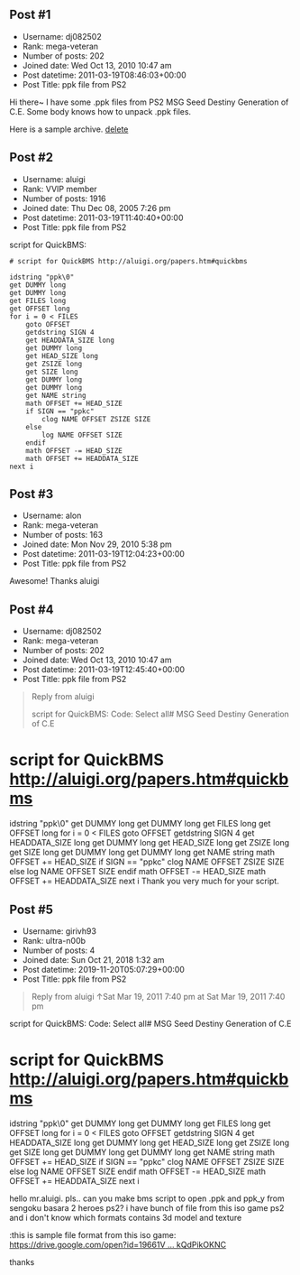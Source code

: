 ## Post #1
- Username: dj082502
- Rank: mega-veteran
- Number of posts: 202
- Joined date: Wed Oct 13, 2010 10:47 am
- Post datetime: 2011-03-19T08:46:03+00:00
- Post Title: ppk file from PS2

Hi there~
I have some .ppk files from PS2 MSG Seed Destiny Generation of C.E.
Some body knows how to unpack .ppk files.

Here is a sample archive.
[delete](delete)
## Post #2
- Username: aluigi
- Rank: VVIP member
- Number of posts: 1916
- Joined date: Thu Dec 08, 2005 7:26 pm
- Post datetime: 2011-03-19T11:40:40+00:00
- Post Title: ppk file from PS2

script for QuickBMS:

```
# script for QuickBMS http://aluigi.org/papers.htm#quickbms

idstring "ppk\0"
get DUMMY long
get DUMMY long
get FILES long
get OFFSET long
for i = 0 < FILES
    goto OFFSET
    getdstring SIGN 4
    get HEADDATA_SIZE long
    get DUMMY long
    get HEAD_SIZE long
    get ZSIZE long
    get SIZE long
    get DUMMY long
    get DUMMY long
    get NAME string
    math OFFSET += HEAD_SIZE
    if SIGN == "ppkc"
        clog NAME OFFSET ZSIZE SIZE
    else
        log NAME OFFSET SIZE
    endif
    math OFFSET -= HEAD_SIZE
    math OFFSET += HEADDATA_SIZE
next i
```
## Post #3
- Username: alon
- Rank: mega-veteran
- Number of posts: 163
- Joined date: Mon Nov 29, 2010 5:38 pm
- Post datetime: 2011-03-19T12:04:23+00:00
- Post Title: ppk file from PS2

Awesome!
Thanks aluigi
## Post #4
- Username: dj082502
- Rank: mega-veteran
- Number of posts: 202
- Joined date: Wed Oct 13, 2010 10:47 am
- Post datetime: 2011-03-19T12:45:40+00:00
- Post Title: ppk file from PS2

> Reply from aluigi
>
> script for QuickBMS:
Code: Select all# MSG Seed Destiny Generation of C.E
# script for QuickBMS http://aluigi.org/papers.htm#quickbms

idstring "ppk\0"
get DUMMY long
get DUMMY long
get FILES long
get OFFSET long
for i = 0 < FILES
    goto OFFSET
    getdstring SIGN 4
    get HEADDATA_SIZE long
    get DUMMY long
    get HEAD_SIZE long
    get ZSIZE long
    get SIZE long
    get DUMMY long
    get DUMMY long
    get NAME string
    math OFFSET += HEAD_SIZE
    if SIGN == "ppkc"
        clog NAME OFFSET ZSIZE SIZE
    else
        log NAME OFFSET SIZE
    endif
    math OFFSET -= HEAD_SIZE
    math OFFSET += HEADDATA_SIZE
next i
Thank you very much for your script.
## Post #5
- Username: girivh93
- Rank: ultra-n00b
- Number of posts: 4
- Joined date: Sun Oct 21, 2018 1:32 am
- Post datetime: 2019-11-20T05:07:29+00:00
- Post Title: ppk file from PS2

> Reply from aluigi ↑Sat Mar 19, 2011 7:40 pm at Sat Mar 19, 2011 7:40 pm
>
> 
script for QuickBMS:
Code: Select all# MSG Seed Destiny Generation of C.E
# script for QuickBMS http://aluigi.org/papers.htm#quickbms

idstring "ppk\0"
get DUMMY long
get DUMMY long
get FILES long
get OFFSET long
for i = 0 < FILES
    goto OFFSET
    getdstring SIGN 4
    get HEADDATA_SIZE long
    get DUMMY long
    get HEAD_SIZE long
    get ZSIZE long
    get SIZE long
    get DUMMY long
    get DUMMY long
    get NAME string
    math OFFSET += HEAD_SIZE
    if SIGN == "ppkc"
        clog NAME OFFSET ZSIZE SIZE
    else
        log NAME OFFSET SIZE
    endif
    math OFFSET -= HEAD_SIZE
    math OFFSET += HEADDATA_SIZE
next i

hello mr.aluigi. pls.. can you make bms script to open .ppk and ppk_y from sengoku basara 2 heroes ps2? 
i have bunch of file from this iso game ps2 and i don't know which formats contains 3d model and texture

:this is sample file format from this iso game:
[https://drive.google.com/open?id=19661V ... kQdPikOKNC](https://drive.google.com/open?id=19661VMJGrPaWo3JYq-iemQkQdPikOKNC)

thanks
